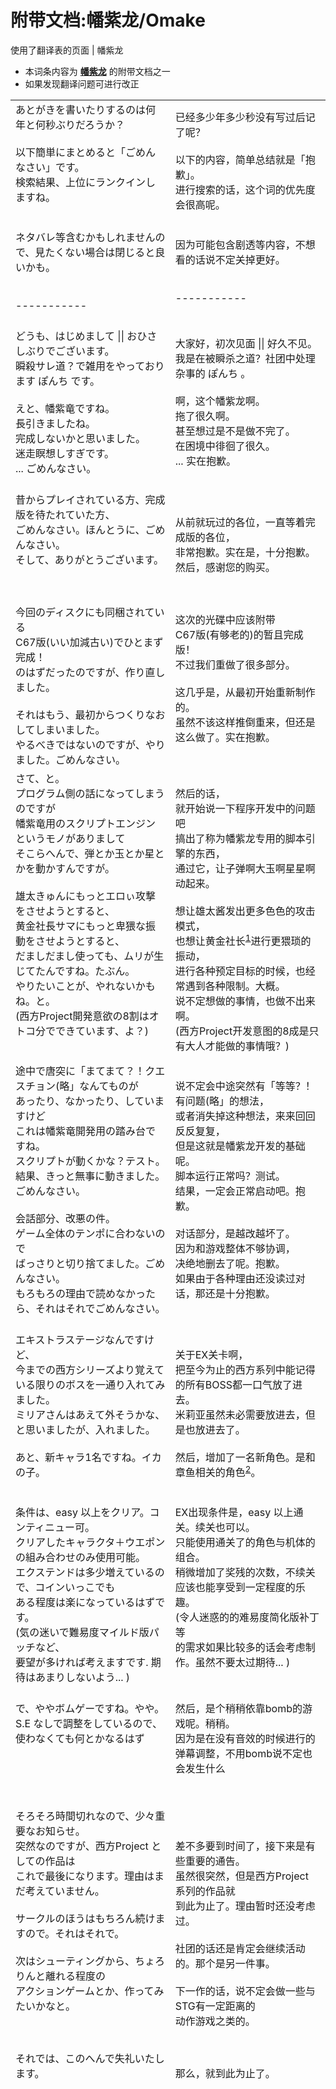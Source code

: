 # 附带文档:幡紫龙/Omake

<!-- source html: G:\repos\THBWiki-Markdown-Builder\THBWikiMarkdown\Temp\main\e\e7\ns506%3A%E5%B9%A1%E7%B4%AB%E9%BE%99%2FOmake.html -->

使用了翻译表的页面 | 幡紫龙

- 本词条内容为 **[幡紫龙](./幡紫龙.md)** 的附带文档之一
- 如果发现翻译问题可进行改正


<table><tbody><tr class="tt-content" id="=-1" data-pos="&#91;&quot;=&quot;,1&#93;"><td class="tt-ja" lang="ja"><div class="poem">あとがきを書いたりするのは何年と何秒ぶりだろうか？<br><br>以下簡単にまとめると「ごめんなさい」です。<br>検索結果、上位にランクインしますね。<br><br><br>ネタバレ等含むかもしれませんので、見たくない場合は閉じると良いかも。<br><br><br>-----------</div></td><td class="tt-zh" lang="zh"><div class="poem">已经多少年多少秒没有写过后记了呢？<br><br>以下的内容，简单总结就是「抱歉」。<br>进行搜索的话，这个词的优先度会很高呢。<br><br><br>因为可能包含剧透等内容，不想看的话说不定关掉更好。<br><br><br>-----------</div></td></tr><tr class="tt-content" id="=-2" data-pos="&#91;&quot;=&quot;,2&#93;"><td class="tt-ja" lang="ja"><div class="poem"><br>どうも、はじめまして || おひさしぶりでございます。<br>瞬殺サレ道？で雑用をやっております ぽんち です。<br><br>えと、幡紫竜ですね。<br>長引きましたね。<br>完成しないかと思いました。<br>迷走瞑想しすぎです。<br>... ごめんなさい。</div></td><td class="tt-zh" lang="zh"><div class="poem"><br>大家好，初次见面 || 好久不见。<br>我是在被瞬杀之道？社团中处理杂事的 ぽんち 。<br><br>啊，这个幡紫龙啊。<br>拖了很久啊。<br>甚至想过是不是做不完了。<br>在困境中徘徊了很久。<br>... 实在抱歉。</div></td></tr><tr class="tt-content" id="=-3" data-pos="&#91;&quot;=&quot;,3&#93;"><td class="tt-ja" lang="ja"><div class="poem"><br>昔からプレイされている方、完成版を待たれていた方、<br>ごめんなさい。ほんとうに、ごめんなさい。<br>そして、ありがとうございます。<br><br><br><br>今回のディスクにも同梱されている<br>C67版(いい加減古い)でひとまず完成！<br>のはずだったのですが、作り直しました。<br><br>それはもう、最初からつくりなおしてしまいました。<br>やるべきではないのですが、やりました。ごめんなさい。</div></td><td class="tt-zh" lang="zh"><div class="poem"><br>从前就玩过的各位，一直等着完成版的各位，<br>非常抱歉。实在是，十分抱歉。<br>然后，感谢您的购买。<br><br><br><br>这次的光碟中应该附带<br>C67版(有够老的)的暂且完成版！<br>不过我们重做了很多部分。<br><br>这几乎是，从最初开始重新制作的。<br>虽然不该这样推倒重来，但还是这么做了。实在抱歉。</div></td></tr><tr class="tt-content" id="=-4" data-pos="&#91;&quot;=&quot;,4&#93;"><td class="tt-ja" lang="ja"><div class="poem">さて、と。<br>プログラム側の話になってしまうのですが<br>幡紫竜用のスクリプトエンジンというモノがありまして<br>そこらへんで、弾とか玉とか星とかを動かすんですが。<br><br>雄太きゅんにもっとエロぃ攻撃をさせようとすると、<br>黄金社長サマにもっと卑猥な振動をさせようとすると、<br>だましだまし使っても、ムリが生じてたんですね。たぶん。<br>やりたいことが、やれないかもね。と。<br>(西方Project開発意欲の8割はオトコ分でできています、よ？)<br><br><br>途中で唐突に「まてまて？！クエスチョン(略」なんてものが<br>あったり、なかったり、していますけど<br>これは幡紫竜開発用の踏み台ですね。<br>スクリプトが動くかな？テスト。<br>結果、きっと無事に動きました。ごめんなさい。<br><br>会話部分、改悪の件。<br>ゲーム全体のテンポに合わないので<br>ばっさりと切り捨てました。ごめんなさい。<br>もろもろの理由で読めなかったら、それはそれでごめんなさい。</div></td><td class="tt-zh" lang="zh"><div class="poem">然后的话，<br>就开始说一下程序开发中的问题吧<br>搞出了称为幡紫龙专用的脚本引擎的东西，<br>通过它，让子弹啊大玉啊星星啊动起来。<br><br>想让雄太酱发出更多色色的攻击模式，<br>也想让黄金社长<sup id="cite_ref-1" class="reference"><a href="#cite_note-1">1</a></sup>进行更猥琐的振动，<br>进行各种预定目标的时候，也经常遇到各种限制。大概。<br>说不定想做的事情，也做不出来啊。<br>(西方Project开发意图的8成是只有大人才能做的事情哦？)<br><br><br>说不定会中途突然有「等等？！有问题(略」的想法，<br>或者消失掉这种想法，来来回回反反复复，<br>但是这就是幡紫龙开发的基础呢。<br>脚本运行正常吗？测试。<br>结果，一定会正常启动吧。抱歉。<br><br>对话部分，是越改越坏了。<br>因为和游戏整体不够协调，<br>决绝地删去了呢。抱歉。<br>如果由于各种理由还没读过对话，那还是十分抱歉。</div></td></tr><tr class="tt-content" id="=-5" data-pos="&#91;&quot;=&quot;,5&#93;"><td class="tt-ja" lang="ja"><div class="poem"><br>エキストラステージなんですけど、<br>今までの西方シリーズより覚えている限りのボスを一通り入れてみました。<br>ミリアさんはあえて外そうかな、と思いましたが、入れました。<br><br>あと、新キャラ1名ですね。イカの子。<br><br><br>条件は、easy 以上をクリア。コンティニュー可。<br>クリアしたキャラクタ＋ウエポンの組み合わせのみ使用可能。<br>エクステンドは多少増えているので、コインいっこでも<br>ある程度は楽になっているはずです。<br>(気の迷いで難易度マイルド版パッチなど、<br> 要望が多ければ考えますです. 期待はあまりしないよう... )</div></td><td class="tt-zh" lang="zh"><div class="poem"><br>关于EX关卡啊，<br>把至今为止的西方系列中能记得的所有BOSS都一口气放了进去。<br>米莉亚虽然未必需要放进去，但是也放进去了。<br><br>然后，增加了一名新角色。是和章鱼相关的角色<sup id="cite_ref-2" class="reference"><a href="#cite_note-2">2</a></sup>。<br><br><br>EX出现条件是，easy 以上通关。续关也可以。<br>只能使用通关了的角色与机体的组合。<br>稍微增加了奖残的次数，不续关<br>应该也能享受到一定程度的乐趣。<br>(令人迷惑的的难易度简化版补丁等<br> 的需求如果比较多的话会考虑制作。虽然不要太过期待... )</div></td></tr><tr class="tt-content" id="=-6" data-pos="&#91;&quot;=&quot;,6&#93;"><td class="tt-ja" lang="ja"><div class="poem"><br>で、ややボムゲーですね。やや。<br>S.E なしで調整をしているので、使わなくても何とかなるはず<br><br><br><br><br><br>そろそろ時間切れなので、少々重要なお知らせ。<br>突然なのですが、西方Project としての作品は<br>これで最後になります。理由はまだ考えていません。<br><br>サークルのほうはもちろん続けますので。それはそれで。<br><br>次はシューティングから、ちょろりんと離れる程度の<br>アクションゲームとか、作ってみたいかなと。<br><br><br><br>それでは、このへんで失礼いたします。</div></td><td class="tt-zh" lang="zh"><div class="poem"><br>然后，是个稍稍依靠bomb的游戏呢。稍稍。<br>因为是在没有音效的时候进行的弹幕调整，不用bomb说不定也会发生什么<br><br><br><br><br><br>差不多要到时间了，接下来是有些重要的通告。<br>虽然很突然，但是西方Project 系列的作品就<br>到此为止了。理由暂时还没考虑过。<br><br>社团的话还是肯定会继续活动的。那个是另一件事。<br><br>下一作的话，说不定会做一些与STG有一定距离的<br>动作游戏之类的。<br><br><br><br>那么，就到此为止了。</div></td></tr><tr class="tt-content" id="=-7" data-pos="&#91;&quot;=&quot;,7&#93;"><td class="tt-ja" lang="ja"><div class="poem"><br><br><br><br><br><br><br><br><br><br><br><br><br><br><br><br><br><br><br><br><br><br><br><br><br><br><br><br><br><br><br><br><br><br><br><br><br><br><br><br><br><br><br><br><br><br><br><br><br><br><br><br><br><br><br><br><br><br><br><br><br><br><br><br><br><br><br><br><br><br><br><br><br><br><br><br><br><br><br><br><br><br><br><br><br><br><br><br><br><br><br><br><br><br><br><br><br><br><br><br><br><br><br><br><br><br><br><br><br><br><br><br><br><br><br><br><br><br><br><br><br><br><br><br><br><br><br><br><br><br><br><br><br><br><br><br><br><br><br><br><br><br><br><br><br><br><br><br><br><br><br><br><br><br><br><br><br><br><br><br><br><br><br><br><br><br><br><br><br><br><br><br><br><br><br><br><br><br><br><br><br><br><br>なんだろうね、結局コミケ前日にならないと<br>完成版ができないっていうのは.....</div></td><td class="tt-zh" lang="zh"><div class="poem"><br><br><br><br><br><br><br><br><br><br><br><br><br><br><br><br><br><br><br><br><br><br><br><br><br><br><br><br><br><br><br><br><br><br><br><br><br><br><br><br><br><br><br><br><br><br><br><br><br><br><br><br><br><br><br><br><br><br><br><br><br><br><br><br><br><br><br><br><br><br><br><br><br><br><br><br><br><br><br><br><br><br><br><br><br><br><br><br><br><br><br><br><br><br><br><br><br><br><br><br><br><br><br><br><br><br><br><br><br><br><br><br><br><br><br><br><br><br><br><br><br><br><br><br><br><br><br><br><br><br><br><br><br><br><br><br><br><br><br><br><br><br><br><br><br><br><br><br><br><br><br><br><br><br><br><br><br><br><br><br><br><br><br><br><br><br><br><br><br><br><br><br><br><br><br><br><br><br><br><br><br><br><br>为什么呢，结果不到CM之前<br>完成版怎么都完不成啊.....</div></td></tr></tbody></table>



[^cite_note-1]: 指拉古那斯

  
  

  





---

此文档由 [THBWiki-Markdown-Builder](https://github.com/Delsin-Yu/THBWiki-Markdown-Builder) 构建。

文档中的所有内容除特殊注明外，均在 [**知识共享(Creative Commons) 署名-非商业性使用-相同方式共享 3.0 协议**](https://creativecommons.org/licenses/by-sa/3.0/deed.zh-hans) 下提供，附加条款亦可能应用。

引用类型与其他类型作品版权归原作者所有，如有作者授权则遵照授权协议使用。

详细请查阅 [THBWiki：免责声明](https://thbwiki.cc/THBWiki:%E5%85%8D%E8%B4%A3%E5%A3%B0%E6%98%8E)。

